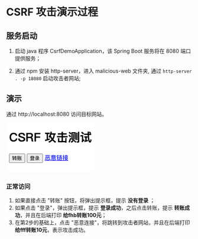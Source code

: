 # CSRF 攻击演示过程

## 服务启动

1. 启动 java 程序 CsrfDemoApplication，该 Spring Boot 服务将在 8080 端口提供服务；

2. 通过 npm 安装 http-server，进入 malicious-web 文件夹, 通过 `http-server . -p 18080` 启动攻击者网站;

## 演示

通过 http://localhost:8080 访问目标网站。

![](images/ui.png)

### 正常访问

1. 如果直接点击 "转账" 按钮，将弹出提示框，提示 **没有登录** ；
2. 如果点击 "登录"，弹出提示框，提示 **登录成功**，之后点击转账，提示 **转账成功**，并且在后端打印 **给fhb转账100元**；
3. 在第2步的基础上，点击 "恶意连接"，将跳转到攻击者网站，并且在后端打印 **给fff转账10元**，表示攻击成功。

